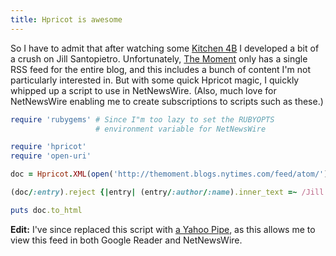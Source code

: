 ```yaml
---
title: Hpricot is awesome
---
```


So I have to admit that after watching some [Kitchen 4B](http://video.nytimes.com/video/2009/04/18/magazine/1194839633989/pizza-at-home.html,) I developed a bit of a crush on Jill Santopietro. Unfortunately, [The Moment](http://themoment.blogs.nytimes.com/) only has a single RSS feed for the entire blog, and this includes a bunch of content I'm not particularly interested in. But with some quick Hpricot magic, I quickly whipped up a script to use in NetNewsWire. (Also, much love for NetNewsWire enabling me to create subscriptions to scripts such as these.)

```ruby
require 'rubygems' # Since I"m too lazy to set the RUBYOPTS
                   # environment variable for NetNewsWire

require 'hpricot'
require 'open-uri'

doc = Hpricot.XML(open('http://themoment.blogs.nytimes.com/feed/atom/'))

(doc/:entry).reject {|entry| (entry/:author/:name).inner_text =~ /Jill Santopietro/ }.remove

puts doc.to_html
```

**Edit:** I've since replaced this script with [a Yahoo Pipe](http://pipes.yahoo.com/kejadlen/58c7c48b0198b276d2a98c11e08179b5), as this allows me to view this feed in both Google Reader and NetNewsWire.
